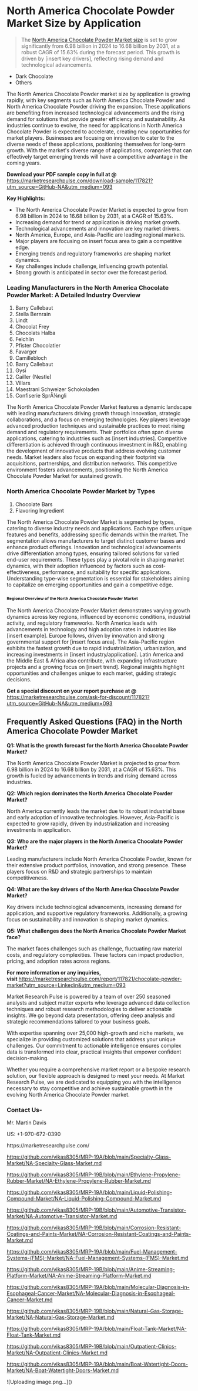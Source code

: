 <h1>North America Chocolate Powder Market&nbsp;Size by Application</h1><blockquote><p>The <a href="https://marketresearchpulse.com/download-sample/117821?utm_source=GitHub-NA&amp;utm_medium=093">North America Chocolate Powder Market size</a> is set to grow significantly from 6.98 billion in 2024 to 16.68 billion by 2031, at a robust CAGR of 15.63% during the forecast period. This growth is driven by [insert key drivers], reflecting rising demand and technological advancements.</p></blockquote><ul><li>Dark Chocolate <li> Others</li></ul><p>The North America Chocolate Powder market size by application is growing rapidly, with key segments such as North America Chocolate Powder and North America Chocolate Powder driving the expansion. These applications are benefiting from increased technological advancements and the rising demand for solutions that provide greater efficiency and sustainability. As industries continue to evolve, the need for applications in North America Chocolate Powder is expected to accelerate, creating new opportunities for market players. Businesses are focusing on innovation to cater to the diverse needs of these applications, positioning themselves for long-term growth. With the market's diverse range of applications, companies that can effectively target emerging trends will have a competitive advantage in the coming years.</p><p><strong>Download your PDF sample copy in full at @ </strong><a href="https://marketresearchpulse.com/download-sample/117821?utm_source=GitHub-NA&amp;utm_medium=093">https://marketresearchpulse.com/download-sample/117821?utm_source=GitHub-NA&amp;utm_medium=093</a></p><p><strong>Key Highlights: </strong></p><ul><li>The North America Chocolate Powder Market is expected to grow from 6.98 billion in 2024 to 16.68 billion by 2031, at a CAGR of 15.63%.</li><li>Increasing demand for trend or application is driving market growth.</li><li>Technological advancements and innovation are key market drivers.</li><li>North America, Europe, and Asia-Pacific are leading regional markets.</li><li>Major players are focusing on insert focus area to gain a competitive edge.</li><li>Emerging trends and regulatory frameworks are shaping market dynamics.</li><li>Key challenges include challenge, influencing growth potential.</li><li>Strong growth is anticipated in sector over the forecast period.</li></ul><h3>Leading Manufacturers in the North America Chocolate Powder Market: A Detailed Industry Overview</h3><ol><li>Barry Callebaut</li><li>Stella Bernrain</li><li>Lindt</li><li>Chocolat Frey</li><li>Chocolats Halba</li><li>Felchlin</li><li>Pfister Chocolatier</li><li>Favarger</li><li>Camillebloch</li><li>Barry Callebaut</li><li>Gysi</li><li>Cailler (Nestle)</li><li>Villars</li><li>Maestrani Schweizer Schokoladen</li><li>Confiserie SprÃ¼ngli</li></ol><div class="flex max-w-full flex-col flex-grow"><div class="min-h-8 text-message flex w-full flex-col items-end gap-2 whitespace-normal break-words [.text-message+&amp;]:mt-5" dir="auto" data-message-author-role="assistant" data-message-id="fd8432e4-4910-450d-b182-61b7bfb0a01f" data-message-model-slug="gpt-4o"><div class="flex w-full flex-col gap-1 empty:hidden first:pt-[3px]"><div class="markdown prose w-full break-words dark:prose-invert light"><p>The North America Chocolate Powder Market features a dynamic landscape with leading manufacturers driving growth through innovation, strategic collaborations, and a focus on emerging technologies. Key players leverage advanced production techniques and sustainable practices to meet rising demand and regulatory requirements. Their portfolios often span diverse applications, catering to industries such as [insert industries]. Competitive differentiation is achieved through continuous investment in R&amp;D, enabling the development of innovative products that address evolving customer needs. Market leaders also focus on expanding their footprint via acquisitions, partnerships, and distribution networks. This competitive environment fosters advancements, positioning the North America Chocolate Powder Market for sustained growth.</p></div></div></div></div><h3>North America Chocolate Powder Market by Types</h3><ol><li>Chocolate Bars <li> Flavoring Ingredient</li></ol><div class="flex max-w-full flex-col flex-grow"><div class="min-h-8 text-message flex w-full flex-col items-end gap-2 whitespace-normal break-words [.text-message+&amp;]:mt-5" dir="auto" data-message-author-role="assistant" data-message-id="084470be-0bb7-4664-bddf-5156b4f41249" data-message-model-slug="gpt-4o-mini"><div class="flex w-full flex-col gap-1 empty:hidden first:pt-[3px]"><div class="markdown prose w-full break-words dark:prose-invert light"><p>The North America Chocolate Powder Market is segmented by types, catering to diverse industry needs and applications. Each type offers unique features and benefits, addressing specific demands within the market. The segmentation allows manufacturers to target distinct customer bases and enhance product offerings. Innovation and technological advancements drive differentiation among types, ensuring tailored solutions for varied end-user requirements. These types play a pivotal role in shaping market dynamics, with their adoption influenced by factors such as cost-effectiveness, performance, and suitability for specific applications. Understanding type-wise segmentation is essential for stakeholders aiming to capitalize on emerging opportunities and gain a competitive edge.</p></div></div></div></div><h3><span style="font-size: 11px;">Regional Overview of the North America Chocolate Powder Market</span></h3><div class="flex max-w-full flex-col flex-grow"><div class="min-h-8 text-message flex w-full flex-col items-end gap-2 whitespace-normal break-words [.text-message+&amp;]:mt-5" dir="auto" data-message-author-role="assistant" data-message-id="e9038762-ce64-4e30-91c9-9bd413514231" data-message-model-slug="gpt-4o-mini"><div class="flex w-full flex-col gap-1 empty:hidden first:pt-[3px]"><div class="markdown prose w-full break-words dark:prose-invert light"><p>The North America Chocolate Powder Market demonstrates varying growth dynamics across key regions, influenced by economic conditions, industrial activity, and regulatory frameworks. North America leads with advancements in technology and high adoption rates in industries like [insert example]. Europe follows, driven by innovation and strong governmental support for [insert focus area]. The Asia-Pacific region exhibits the fastest growth due to rapid industrialization, urbanization, and increasing investments in [insert industry/application]. Latin America and the Middle East &amp; Africa also contribute, with expanding infrastructure projects and a growing focus on [insert trend]. Regional insights highlight opportunities and challenges unique to each market, guiding strategic decisions.</p></div></div></div></div><p><strong>Get a special discount on your report purchase at @ </strong><a href="https://marketresearchpulse.com/ask-for-discount/117821?utm_source=GitHub-NA&amp;utm_medium=093">https://marketresearchpulse.com/ask-for-discount/117821?utm_source=GitHub-NA&amp;utm_medium=093</a></p><h2>Frequently Asked Questions (FAQ) in the North America Chocolate Powder Market</h2><p><strong>Q1: What is the growth forecast for the North America Chocolate Powder Market?</strong></p><p>The North America Chocolate Powder Market is projected to grow from 6.98 billion in 2024 to 16.68 billion by 2031, at a CAGR of 15.63%. This growth is fueled by advancements in trends and rising demand across industries.</p><p><strong>Q2: Which region dominates the North America Chocolate Powder Market?</strong></p><p>North America currently leads the market due to its robust industrial base and early adoption of innovative technologies. However, Asia-Pacific is expected to grow rapidly, driven by industrialization and increasing investments in application.</p><p><strong>Q3: Who are the major players in the North America Chocolate Powder Market?</strong></p><p>Leading manufacturers include North America Chocolate Powder, known for their extensive product portfolios, innovation, and strong presence. These players focus on R&amp;D and strategic partnerships to maintain competitiveness.</p><p><strong>Q4: What are the key drivers of the North America Chocolate Powder Market?</strong></p><p>Key drivers include technological advancements, increasing demand for application, and supportive regulatory frameworks. Additionally, a growing focus on sustainability and innovation is shaping market dynamics.</p><p><strong>Q5: What challenges does the North America Chocolate Powder Market face?</strong></p><p>The market faces challenges such as challenge, fluctuating raw material costs, and regulatory complexities. These factors can impact production, pricing, and adoption rates across regions.</p><p><strong>For more information or any inquiries, visit&nbsp;</strong><a href="https://marketresearchpulse.com/report/117821/chocolate-powder-market?utm_source=Linkedin&utm_medium=093">https://marketresearchpulse.com/report/117821/chocolate-powder-market?utm_source=Linkedin&utm_medium=093</a></p><p>Market Research Pulse is powered by a team of over 250 seasoned analysts and subject matter experts who leverage advanced data collection techniques and robust research methodologies to deliver actionable insights. We go beyond data presentation, offering deep analysis and strategic recommendations tailored to your business goals.</p><p>With expertise spanning over 25,000 high-growth and niche markets, we specialize in providing customized solutions that address your unique challenges. Our commitment to actionable intelligence ensures complex data is transformed into clear, practical insights that empower confident decision-making.</p><p>Whether you require a comprehensive market report or a bespoke research solution, our flexible approach is designed to meet your needs. At Market Research Pulse, we are dedicated to equipping you with the intelligence necessary to stay competitive and achieve sustainable growth in the evolving North America Chocolate Powder market.</p><h3><strong>Contact Us-</strong></h3><p>Mr. Martin Davis</p><p>US: +1-970-672-0390</p><p>https://marketresearchpulse.com/</p><p><a href="https://github.com/vikas8305/MRP-19A/blob/main/Specialty-Glass-Market/NA-Specialty-Glass-Market.md">https://github.com/vikas8305/MRP-19A/blob/main/Specialty-Glass-Market/NA-Specialty-Glass-Market.md</a></p><p><a href="https://github.com/vikas8305/MRP-19B/blob/main/Ethylene-Propylene-Rubber-Market/NA-Ethylene-Propylene-Rubber-Market.md">https://github.com/vikas8305/MRP-19B/blob/main/Ethylene-Propylene-Rubber-Market/NA-Ethylene-Propylene-Rubber-Market.md</a></p><p><a href="https://github.com/vikas8305/MRP-19A/blob/main/Liquid-Polishing-Compound-Market/NA-Liquid-Polishing-Compound-Market.md">https://github.com/vikas8305/MRP-19A/blob/main/Liquid-Polishing-Compound-Market/NA-Liquid-Polishing-Compound-Market.md</a></p><p><a href="https://github.com/vikas8305/MRP-19B/blob/main/Automotive-Transistor-Market/NA-Automotive-Transistor-Market.md">https://github.com/vikas8305/MRP-19B/blob/main/Automotive-Transistor-Market/NA-Automotive-Transistor-Market.md</a></p><p><a href="https://github.com/vikas8305/MRP-19B/blob/main/Corrosion-Resistant-Coatings-and-Paints-Market/NA-Corrosion-Resistant-Coatings-and-Paints-Market.md">https://github.com/vikas8305/MRP-19B/blob/main/Corrosion-Resistant-Coatings-and-Paints-Market/NA-Corrosion-Resistant-Coatings-and-Paints-Market.md</a></p><p><a href="https://github.com/vikas8305/MRP-19A/blob/main/Fuel-Management-Systems-(FMS)-Market/NA-Fuel-Management-Systems-(FMS)-Market.md">https://github.com/vikas8305/MRP-19A/blob/main/Fuel-Management-Systems-(FMS)-Market/NA-Fuel-Management-Systems-(FMS)-Market.md</a></p><p><a href="https://github.com/vikas8305/MRP-19B/blob/main/Anime-Streaming-Platform-Market/NA-Anime-Streaming-Platform-Market.md">https://github.com/vikas8305/MRP-19B/blob/main/Anime-Streaming-Platform-Market/NA-Anime-Streaming-Platform-Market.md</a></p><p><a href="https://github.com/vikas8305/MRP-19A/blob/main/Molecular-Diagnosis-in-Esophageal-Cancer-Market/NA-Molecular-Diagnosis-in-Esophageal-Cancer-Market.md">https://github.com/vikas8305/MRP-19A/blob/main/Molecular-Diagnosis-in-Esophageal-Cancer-Market/NA-Molecular-Diagnosis-in-Esophageal-Cancer-Market.md</a></p><p><a href="https://github.com/vikas8305/MRP-19B/blob/main/Natural-Gas-Storage-Market/NA-Natural-Gas-Storage-Market.md">https://github.com/vikas8305/MRP-19B/blob/main/Natural-Gas-Storage-Market/NA-Natural-Gas-Storage-Market.md</a></p><p><a href="https://github.com/vikas8305/MRP-19A/blob/main/Float-Tank-Market/NA-Float-Tank-Market.md">https://github.com/vikas8305/MRP-19A/blob/main/Float-Tank-Market/NA-Float-Tank-Market.md</a></p><p><a href="https://github.com/vikas8305/MRP-19B/blob/main/Outpatient-Clinics-Market/NA-Outpatient-Clinics-Market.md">https://github.com/vikas8305/MRP-19B/blob/main/Outpatient-Clinics-Market/NA-Outpatient-Clinics-Market.md</a></p><p><a href="https://github.com/vikas8305/MRP-19A/blob/main/Boat-Watertight-Doors-Market/NA-Boat-Watertight-Doors-Market.md">https://github.com/vikas8305/MRP-19A/blob/main/Boat-Watertight-Doors-Market/NA-Boat-Watertight-Doors-Market.md</a></p>
![Uploading image.png…]()
